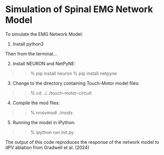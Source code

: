 # Simulation of Spinal EMG Network Model

To simulate the EMG Network Model:

1. Install python3

Then from the terminal...

2. Install NEURON and NetPyNE:
>> % pip install neuron 
>> % pip install netpyne 

3. Change to the directory containing Touch-Motor model files:
>> % cd ../../touch-motor-circuit

4. Compile the mod files:
>> % nrnivmodl ./mods

5. Running the model in iPython:
>> % ipython
>> run init.py

The output of this code reproduces the response of the network model to dPV ablation from Gradwell et al. (2024)

